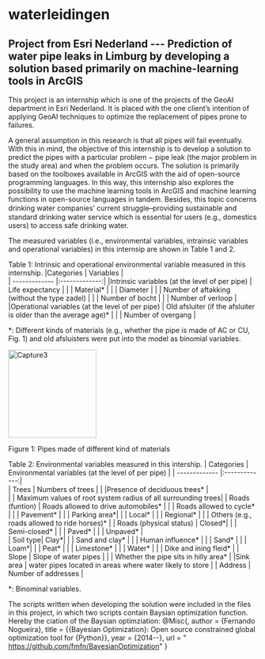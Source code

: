 # waterleidingen
Project from Esri Nederland --- Prediction of water pipe leaks in Limburg by developing a solution based primarily on machine-learning tools in ArcGIS 
---
This project is an internship which is one of the projects of the GeoAI department in Esri Nederland. It is placed with the one client’s intention of applying GeoAI techniques to optimize the replacement of pipes prone to failures.  

A general assumption in this research is that all pipes will fail eventually. With this in mind, the objective of this internship is to develop a solution to predict the pipes with a particular problem − pipe leak (the major problem in the study area) and when the problem occurs. The solution is primarily based on the toolboxes available in ArcGIS with the aid of open-source programming languages. In this way, this internship also explores the possibility to use the machine learning tools in ArcGIS and machine learning functions in open-source languages in tandem. Besides, this topic concerns drinking water companies’ current struggle  ̶  providing sustainable and standard drinking water service which is essential for users (e.g., domestics users) to access safe drinking water.

The measured variables (i.e., environmental variables, intrainsic variables and operational variables) in this internsip are shown in Table 1 and 2. 

Table 1: Intrinsic and operational environmental variable measured in this internship. 
|Categories    |  Variables         |  
| ------------- |:-------------:| 
|Intrinsic variables (at the level of per pipe)        | Life expectancy           | 
|      | Material*           | 
|      | Diameter           | 
|      | Number of aftakking (without the type zadel)          | 
|      | Number of bocht           | 
|      | Number of verloop           | 
|Operational variables (at the level of per pipe)      | Old afsluiter (if the afsluiter is older than the average age)*          | 
|      | Number of overgang          | 

*: Different kinds of materials (e.g., whether the pipe is made of AC or CU, Fig. 1) and old afsluisters were put into the model as binomial variables.

<img width="178" alt="Capture3" src="https://user-images.githubusercontent.com/87322555/131084393-b6429821-a0b6-484e-8a36-96530c708b37.PNG">

Figure 1: Pipes made of different kind of materials

Table 2: Environmental variables measured in this intership.
| Categories        | Environmental variables (at the level of per pipe)          | 
| ------------- |:-------------:|  
| Trees      | Numbers of trees |
|      |Presence of deciduous trees*         |  
|  | Maximum values of root system radius of all surrounding trees| 
| Roads (funtion)     | Roads allowed to drive automobiles*         | 
|      |    Roads allowed to cycle*       | 
|      |  Pavement*         | 
|  | Parking area*| 
|      |     Local*     | 
|      |    Regional*        | 
|      |   Others (e.g., roads allowed to ride horses)*         | 
| Roads (physical status) | Closed*| 
|      |     Semi-closed*     | 
|      |    Paved*        | 
|      |   Unpaved*         |  
| Soil type| Clay*| 
|      |     Sand and clay*     | 
|      |    Human influence*        | 
|      |   Sand*         | 
|      | Loam*| 
|      |     Peat*     | 
|      |    Limestone*        | 
|      |   Water*         | 
|      |   Dike and ining fleid*         | 
| Slope     | Slope of water pipes  | 
|      |    Whether the pipe sits in hilly area*     | 
|Sink area     |    water pipes located in areas where water likely to store        | 
|  Address  |   Number of addresses         | 

*: Binominal variables.  

The scripts written when developing the solution were included in the files in this project, in which two scripts contain Baysian optimization function. Hereby the ciation of the Baysian optimziation:
@Misc{,
    author = {Fernando Nogueira},
    title = {{Bayesian Optimization}: Open source constrained global optimization tool for {Python}},
    year = {2014--},
    url = " https://github.com/fmfn/BayesianOptimization"
}

